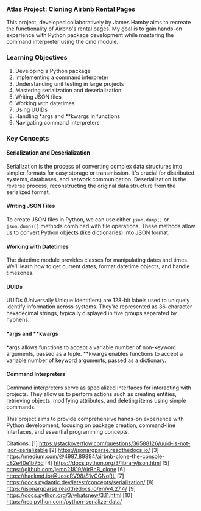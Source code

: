 ### Atlas Project: Cloning Airbnb Rental Pages

This project, developed collaboratively by James Hamby aims to recreate the functionality of Airbnb's rental pages. My goal is to gain hands-on experience with Python package development while mastering the command interpreter using the cmd module.

### Learning Objectives

1. Developing a Python package
2. Implementing a command interpreter
3. Understanding unit testing in large projects
4. Mastering serialization and deserialization
5. Writing JSON files
6. Working with datetimes
7. Using UUIDs
8. Handling *args and **kwargs in functions
9. Navigating command interpreters

### Key Concepts

#### Serialization and Deserialization

Serialization is the process of converting complex data structures into simpler formats for easy storage or transmission. It's crucial for distributed systems, databases, and network communication. Deserialization is the reverse process, reconstructing the original data structure from the serialized format.

#### Writing JSON Files

To create JSON files in Python, we can use either `json.dump()` or `json.dumps()` methods combined with file operations. These methods allow us to convert Python objects (like dictionaries) into JSON format.

#### Working with Datetimes

The datetime module provides classes for manipulating dates and times. We'll learn how to get current dates, format datetime objects, and handle timezones.

#### UUIDs

UUIDs (Universally Unique Identifiers) are 128-bit labels used to uniquely identify information across systems. They're represented as 36-character hexadecimal strings, typically displayed in five groups separated by hyphens.

#### *args and **kwargs

*args allows functions to accept a variable number of non-keyword arguments, passed as a tuple. **kwargs enables functions to accept a variable number of keyword arguments, passed as a dictionary.

#### Command Interpreters

Command interpreters serve as specialized interfaces for interacting with projects. They allow us to perform actions such as creating entities, retrieving objects, modifying attributes, and deleting items using simple commands.

This project aims to provide comprehensive hands-on experience with Python development, focusing on package creation, command-line interfaces, and essential programming concepts.

Citations:
[1] https://stackoverflow.com/questions/36588126/uuid-is-not-json-serializable
[2] https://jsonargparse.readthedocs.io/
[3] https://medium.com/@4987_89894/airbnb-clone-the-console-c82e40e1b75d
[4] https://docs.python.org/3/library/json.html
[5] https://github.com/jemn21819/AirBnB_clone
[6] https://hackmd.io/@JoseRV98/S1yCGNqRL
[7] https://docs.pydantic.dev/latest/concepts/serialization/
[8] https://jsonargparse.readthedocs.io/en/v4.27.4/
[9] https://docs.python.org/3/whatsnew/3.11.html
[10] https://realpython.com/python-serialize-data/
